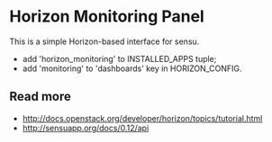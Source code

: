 
# Horizon Monitoring Panel

This is a simple Horizon-based interface for sensu.

* add 'horizon_monitoring' to INSTALLED_APPS tuple;
* add 'monitoring' to 'dashboards' key in HORIZON_CONFIG.

## Read more

* http://docs.openstack.org/developer/horizon/topics/tutorial.html
* http://sensuapp.org/docs/0.12/api